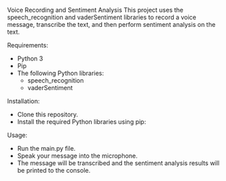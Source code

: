 Voice Recording and Sentiment Analysis
This project uses the speech_recognition and vaderSentiment libraries to record a voice message, transcribe the text, and then perform sentiment analysis on the text.

Requirements:

  * Python 3
  * Pip
  * The following Python libraries:
      * speech_recognition 
      * vaderSentiment
    
Installation:

  * Clone this repository.
  * Install the required Python libraries using pip:

Usage:

  * Run the main.py file.
  * Speak your message into the microphone.
  * The message will be transcribed and the sentiment analysis results will be printed to the console.
